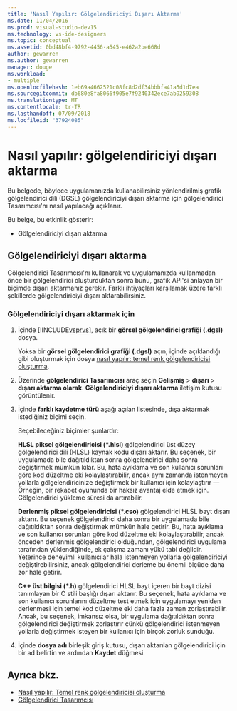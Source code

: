 ```yaml
---
title: 'Nasıl Yapılır: Gölgelendiriciyi Dışarı Aktarma'
ms.date: 11/04/2016
ms.prod: visual-studio-dev15
ms.technology: vs-ide-designers
ms.topic: conceptual
ms.assetid: 0bd48bf4-9792-4456-a545-e462a2be668d
author: gewarren
ms.author: gewarren
manager: douge
ms.workload:
- multiple
ms.openlocfilehash: 1eb69a4662521c08fc8d2df34bbbfa41a5d1d7ea
ms.sourcegitcommit: db680e8fa8066f905e7f9240342ece7ab9259308
ms.translationtype: MT
ms.contentlocale: tr-TR
ms.lasthandoff: 07/09/2018
ms.locfileid: "37924085"
---
```

# <a name="how-to-export-a-shader"></a>Nasıl yapılır: gölgelendiriciyi dışarı aktarma
Bu belgede, böylece uygulamanızda kullanabilirsiniz yönlendirilmiş grafik gölgelendirici dili (DGSL) gölgelendiriciyi dışarı aktarma için gölgelendirici Tasarımcısı'nı nasıl yapılacağı açıklanır.

 Bu belge, bu etkinlik gösterir:

-   Gölgelendiriciyi dışarı aktarma

## <a name="exporting-a-shader"></a>Gölgelendiriciyi dışarı aktarma
 Gölgelendirici Tasarımcısı'nı kullanarak ve uygulamanızda kullanmadan önce bir gölgelendirici oluşturduktan sonra bunu, grafik API'si anlayan bir biçimde dışarı aktarmanız gerekir. Farklı ihtiyaçları karşılamak üzere farklı şekillerde gölgelendiriciyi dışarı aktarabilirsiniz.

### <a name="to-export-a-shader"></a>Gölgelendiriciyi dışarı aktarmak için

1.  İçinde [!INCLUDE[vsprvs](../code-quality/includes/vsprvs_md.md)], açık bir **görsel gölgelendirici grafiği (.dgsl)** dosya.

     Yoksa bir **görsel gölgelendirici grafiği (.dgsl)** açın, içinde açıklandığı gibi oluşturmak için dosya [nasıl yapılır: temel renk gölgelendiricisi oluşturma](../designers/how-to-create-a-basic-color-shader.md).

2.  Üzerinde **gölgelendirici Tasarımcısı** araç seçin **Gelişmiş** > **dışarı** > **dışarı aktarma olarak**. **Gölgelendiriciyi dışarı aktarma** iletişim kutusu görüntülenir.

3.  İçinde **farklı kaydetme türü** aşağı açılan listesinde, dışa aktarmak istediğiniz biçimi seçin.

     Seçebileceğiniz biçimler şunlardır:

     **HLSL piksel gölgelendiricisi (\*.hlsl)** gölgelendirici üst düzey gölgelendirici dili (HLSL) kaynak kodu dışarı aktarır. Bu seçenek, bir uygulamada bile dağıtıldıktan sonra gölgelendirici daha sonra değiştirmek mümkün kılar. Bu, hata ayıklama ve son kullanıcı sorunları göre kod düzeltme eki kolaylaştırabilir, ancak aynı zamanda istenmeyen yollarla gölgelendiricinize değiştirmek bir kullanıcı için kolaylaştırır — Örneğin, bir rekabet oyununda bir haksız avantaj elde etmek için. Gölgelendirici yükleme süresi da artırabilir.

     **Derlenmiş piksel gölgelendiricisi (\*.cso)** gölgelendirici HLSL bayt dışarı aktarır. Bu seçenek gölgelendirici daha sonra bir uygulamada bile dağıtıldıktan sonra değiştirmek mümkün hale getirir. Bu, hata ayıklama ve son kullanıcı sorunları göre kod düzeltme eki kolaylaştırabilir, ancak önceden derlenmiş gölgelendirici olduğundan, gölgelendirici uygulama tarafından yüklendiğinde, ek çalışma zamanı yükü tabi değildir. Yeterince deneyimli kullanıcılar hala istenmeyen yollarla gölgelendiriciyi değiştirebilirsiniz, ancak gölgelendirici derleme bu önemli ölçüde daha zor hale getirir.

     **C++ üst bilgisi (\*.h)** gölgelendirici HLSL bayt içeren bir bayt dizisi tanımlayan bir C stili başlığı dışarı aktarır. Bu seçenek, hata ayıklama ve son kullanıcı sorunlarını düzeltme test etmek için uygulamayı yeniden derlenmesi için temel kod düzeltme eki daha fazla zaman zorlaştırabilir. Ancak, bu seçenek, imkansız olsa, bir uygulama dağıtıldıktan sonra gölgelendirici değiştirmek zorlaştırır çünkü gölgelendirici istenmeyen yollarla değiştirmek isteyen bir kullanıcı için birçok zorluk sunduğu.

4.  İçinde **dosya adı** birleşik giriş kutusu, dışarı aktarılan gölgelendirici için bir ad belirtin ve ardından **Kaydet** düğmesi.

## <a name="see-also"></a>Ayrıca bkz.

- [Nasıl yapılır: Temel renk gölgelendiricisi oluşturma](../designers/how-to-create-a-basic-color-shader.md)
- [Gölgelendirici Tasarımcısı](../designers/shader-designer.md)